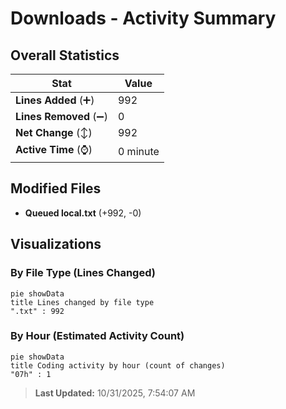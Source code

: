 # Downloads - Activity Summary 

## Overall Statistics

| Stat                   | Value                                                             |
| ---------------------- | ----------------------------------------------------------------- |
| **Lines Added** (➕)   | 992                                          |
| **Lines Removed** (➖) | 0                                        |
| **Net Change** (↕)    | 992                |
| **Active Time** (⌚)   | 0 minute |


## Modified Files
- **Queued local.txt** (+992, -0)

## Visualizations

### By File Type (Lines Changed)

```mermaid
pie showData
title Lines changed by file type
".txt" : 992
```

### By Hour (Estimated Activity Count)

```mermaid
pie showData
title Coding activity by hour (count of changes)
"07h" : 1
```


> **Last Updated:** 10/31/2025, 7:54:07 AM